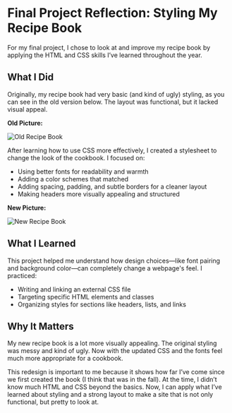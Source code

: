 # Final Project Reflection: Styling My Recipe Book


For my final project, I chose to look at and improve my  recipe book by applying the HTML and CSS skills I’ve learned throughout the year.


## What I Did


Originally, my recipe book had very basic (and kind of ugly) styling, as you can see in the old version below. The layout was functional, but it lacked visual appeal.


**Old Picture:**


![Old Recipe Book](./images/website/old_website)


After learning how to use CSS more effectively, I created a  stylesheet to change the look of the  cookbook. I focused on:


- Using better fonts for readability and warmth 
- Adding a color schemes that matched
- Adding spacing, padding, and subtle borders for a cleaner layout 
- Making headers more visually appealing and structured 


**New Picture:**


![New Recipe Book](./images/website/new_website)


## What I Learned


This project helped me understand how  design choices—like font pairing and background color—can completely change a webpage's feel. I practiced:


- Writing and linking an external CSS file 
- Targeting specific HTML elements and classes 
- Organizing styles for sections like headers, lists, and links 


## Why It Matters


My new recipe book is a lot more visually appealing. The original styling was messy and kind of ugly. Now with the updated CSS and the fonts feel much more appropriate for a cookbook.


This redesign is important to me because it shows how far I’ve come since we first created the book (I think that was in the fall). At the time, I didn’t know much HTML and CSS beyond the basics. Now, I can apply what I’ve learned about styling and a strong layout to make a site that is not only functional, but pretty to look at.

